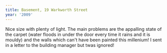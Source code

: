 ```yaml
---
title: Basement, 19 Warkworth Street
year: '2009'
---
```


Nice size with plenty of light. The main problems are the appalling state of the carpet (water floods in under the door every time it rains and it is mouldy) and the walls which can't have been painted this millenium! I sent in a letter to the building manager but twas ignored!